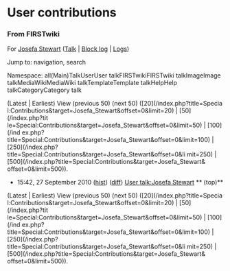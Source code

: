 # User contributions

### From FIRSTwiki

For [Josefa Stewart](/index.php?title=User:Josefa_Stewart&action=edit
"User:Josefa Stewart" ) ([Talk](User_talk:Josefa_Stewart "User
talk:Josefa Stewart" ) | [Block
log](/index.php?title=Special:Log&type=block&page=User:Josefa_Stewart
"Special:Log" ) | [Logs](/index.php?title=Special:Log&user=Josefa_Stewart
"Special:Log" ))

Jump to: navigation, search

Namespace:  all(Main)TalkUserUser talkFIRSTwikiFIRSTwiki talkImageImage
talkMediaWikiMediaWiki talkTemplateTemplate talkHelpHelp talkCategoryCategory
talk

(Latest | Earliest) View (previous 50) (next 50) ([20](/index.php?title=Specia
l:Contributions&target=Josefa_Stewart&offset=0&limit=20) | [50](/index.php?tit
le=Special:Contributions&target=Josefa_Stewart&offset=0&limit=50) | [100](/ind
ex.php?title=Special:Contributions&target=Josefa_Stewart&offset=0&limit=100) |
[250](/index.php?title=Special:Contributions&target=Josefa_Stewart&offset=0&li
mit=250) | [500](/index.php?title=Special:Contributions&target=Josefa_Stewart&
offset=0&limit=500)).

  * 15:42, 27 September 2010 ([hist](/index.php?title=User_talk:Josefa_Stewart&action=history "User talk:Josefa Stewart" )) ([diff](/index.php?title=User_talk:Josefa_Stewart&diff=prev&oldid=77033 "User talk:Josefa Stewart" )) [User talk:Josefa Stewart](User_talk:Josefa_Stewart "User talk:Josefa Stewart" ) ** (top)**

(Latest | Earliest) View (previous 50) (next 50) ([20](/index.php?title=Specia
l:Contributions&target=Josefa_Stewart&offset=0&limit=20) | [50](/index.php?tit
le=Special:Contributions&target=Josefa_Stewart&offset=0&limit=50) | [100](/ind
ex.php?title=Special:Contributions&target=Josefa_Stewart&offset=0&limit=100) |
[250](/index.php?title=Special:Contributions&target=Josefa_Stewart&offset=0&li
mit=250) | [500](/index.php?title=Special:Contributions&target=Josefa_Stewart&
offset=0&limit=500)).

